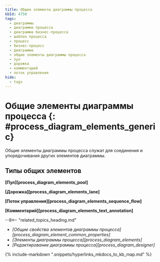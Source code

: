 ```yaml
---
title: Общие элементы диаграммы процесса
kbId: 4750
tags:
  - диаграммы
  - диаграмма процесса
  - диаграмма бизнес-процесса
  - шаблон процесса
  - процесс
  - бизнес-процесс
  - диаграмма
  - общие элементы диаграммы процесса
  - пул
  - дорожка
  - комментарий
  - поток управления
hide:
  - tags
---
```


# Общие элементы диаграммы процесса {: #process_diagram_elements_generic}

Общие элементы диаграммы процесса служат для соединения и упорядочивания других элементов диаграммы.

## Типы общих элементов

**[Пул][process_diagram_elements_pool]**

**[Дорожка][process_diagram_elements_lane]**

**[Поток управления][process_diagram_elements_sequence_flow]**

**[Комментарий][process_diagram_elements_text_annotation]**

<div class="relatedTopics" markdown="block">

--8<-- "related_topics_heading.md"

- _[Общие свойства элементов диаграммы процесса][process_diagram_element_common_properties]_
- _[Элементы диаграммы процесса][process_diagram_elements]_
- _[Редактирование диаграммы процесса][process_diagram_designer]_

</div>

{% include-markdown ".snippets/hyperlinks_mkdocs_to_kb_map.md" %}
